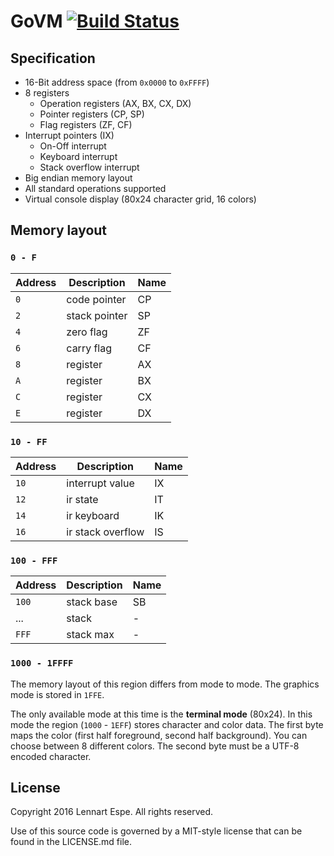 GoVM [![Build Status](https://travis-ci.org/lnsp/go-vm.svg?branch=master)](https://travis-ci.org/lnsp/go-vm)
=========

## Specification

- 16-Bit address space (from `0x0000` to `0xFFFF`)
- 8 registers
	- Operation registers (AX, BX, CX, DX)
	- Pointer registers (CP, SP)
	- Flag registers (ZF, CF)
- Interrupt pointers (IX)
	- On-Off interrupt
	- Keyboard interrupt
	- Stack overflow interrupt
- Big endian memory layout
- All standard operations supported
- Virtual console display (80x24 character grid, 16 colors)

## Memory layout
### `0 - F`
|  Address  |    Description    | Name |
|-----------|-------------------|------|
| `0`       | code pointer      | CP   |
| `2`       | stack pointer     | SP   |
| `4`       | zero flag         | ZF   |
| `6`       | carry flag        | CF   |
| `8`       | register          | AX   |
| `A`       | register          | BX   |
| `C`       | register          | CX   |
| `E`       | register          | DX   |

### `10 - FF`
|  Address  |    Description    | Name |
|-----------|-------------------|------|
| `10`      | interrupt value   | IX   |
| `12`      | ir state          | IT   |
| `14`      | ir keyboard       | IK   |
| `16`      | ir stack overflow | IS   |

### `100 - FFF`
|  Address  |    Description    | Name |
|-----------|-------------------|------|
| `100`     | stack base        | SB   |
| ...       | stack             | -    |
| `FFF`     | stack max         | -    |

### `1000 - 1FFFF`
The memory layout of this region differs from mode to mode. The graphics mode is stored in `1FFE`.

The only available mode at this time is the **terminal mode** (80x24).
In this mode the region (`1000` - `1EFF`) stores character and color data.
The first byte maps the color (first half foreground, second half background). You can choose between 8 different colors.
The second byte must be a UTF-8 encoded character.

## License

Copyright 2016 Lennart Espe. All rights reserved.

Use of this source code is governed by a MIT-style
license that can be found in the LICENSE.md file.
